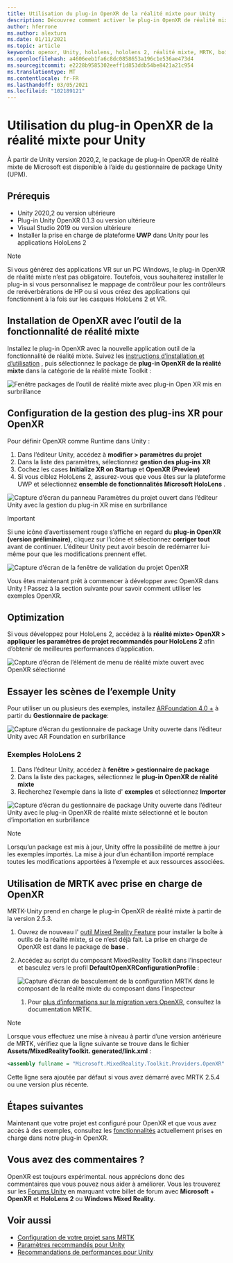 ```yaml
---
title: Utilisation du plug-in OpenXR de la réalité mixte pour Unity
description: Découvrez comment activer le plug-in OpenXR de réalité mixte pour les projets Unity.
author: hferrone
ms.author: alexturn
ms.date: 01/11/2021
ms.topic: article
keywords: openxr, Unity, hololens, hololens 2, réalité mixte, MRTK, boîte à outils de réalité mixte, réalité augmentée, réalité virtuelle, casques de réalité mixte, apprentissage, didacticiel, prise en main
ms.openlocfilehash: a4606eeb1fa6c8dc0858653a196c1e536ae473d4
ms.sourcegitcommit: e2228b9585302eeff1d853ddb54be8421a21c954
ms.translationtype: MT
ms.contentlocale: fr-FR
ms.lasthandoff: 03/05/2021
ms.locfileid: "102189121"
---
```

# <a name="using-the-mixed-reality-openxr-plugin-for-unity"></a>Utilisation du plug-in OpenXR de la réalité mixte pour Unity

À partir de Unity version 2020,2, le package de plug-in OpenXR de réalité mixte de Microsoft est disponible à l’aide du gestionnaire de package Unity (UPM).

## <a name="prerequisites"></a>Prérequis

* Unity 2020,2 ou version ultérieure
* Plug-in Unity OpenXR 0.1.3 ou version ultérieure
* Visual Studio 2019 ou version ultérieure
* Installer la prise en charge de plateforme **UWP** dans Unity pour les applications HoloLens 2

> [!NOTE]
> Si vous générez des applications VR sur un PC Windows, le plug-in OpenXR de réalité mixte n’est pas obligatoire. Toutefois, vous souhaiterez installer le plug-in si vous personnalisez le mappage de contrôleur pour les contrôleurs de reréverbérations de HP ou si vous créez des applications qui fonctionnent à la fois sur les casques HoloLens 2 et VR.

## <a name="installing-openxr-with-the-mixed-reality-feature-tool"></a>Installation de OpenXR avec l’outil de la fonctionnalité de réalité mixte

Installez le plug-in OpenXR avec la nouvelle application outil de la fonctionnalité de réalité mixte. Suivez les [instructions d’installation et d’utilisation](welcome-to-mr-feature-tool.md) , puis sélectionnez le package de **plug-in OpenXR de la réalité mixte** dans la catégorie de la réalité mixte Toolkit :

![Fenêtre packages de l’outil de réalité mixte avec plug-in Open XR mis en surbrillance](images/feature-tool-openxr.png)

## <a name="configuring-xr-plugin-management-for-openxr"></a>Configuration de la gestion des plug-ins XR pour OpenXR

Pour définir OpenXR comme Runtime dans Unity :

1. Dans l’éditeur Unity, accédez à **modifier > paramètres du projet**
2. Dans la liste des paramètres, sélectionnez **gestion des plug-ins XR**
3. Cochez les cases **Initialize XR on Startup** et **OpenXR (Preview)**
4. Si vous ciblez HoloLens 2, assurez-vous que vous êtes sur la plateforme UWP et sélectionnez **ensemble de fonctionnalités Microsoft HoloLens** .

![Capture d’écran du panneau Paramètres du projet ouvert dans l’éditeur Unity avec la gestion du plug-in XR mise en surbrillance](images/openxr-img-05.png)

> [!IMPORTANT]
> Si une icône d’avertissement rouge s’affiche en regard du **plug-in OpenXR (version préliminaire)**, cliquez sur l’icône et sélectionnez **corriger tout** avant de continuer. L’éditeur Unity peut avoir besoin de redémarrer lui-même pour que les modifications prennent effet.

![Capture d’écran de la fenêtre de validation du projet OpenXR](images/openxr-img-06.png)

Vous êtes maintenant prêt à commencer à développer avec OpenXR dans Unity !  Passez à la section suivante pour savoir comment utiliser les exemples OpenXR.

## <a name="optimization"></a>Optimization

Si vous développez pour HoloLens 2, accédez à la **réalité mixte> OpenXR > appliquer les paramètres de projet recommandés pour HoloLens 2** afin d’obtenir de meilleures performances d’application.

![Capture d’écran de l’élément de menu de réalité mixte ouvert avec OpenXR sélectionné](images/openxr-img-08.png)

## <a name="try-out-the-unity-sample-scenes"></a>Essayer les scènes de l’exemple Unity

Pour utiliser un ou plusieurs des exemples, installez [ARFoundation 4.0 +](https://docs.unity3d.com/Packages/com.unity.xr.arfoundation@4.1/manual/index.html#installing-ar-foundation) à partir du **Gestionnaire de package**:

![Capture d’écran du gestionnaire de package Unity ouverte dans l’éditeur Unity avec AR Foundation en surbrillance](images/openxr-img-09.png)

### <a name="hololens-2-samples"></a>Exemples HoloLens 2

1. Dans l’éditeur Unity, accédez à **fenêtre > gestionnaire de package**
2. Dans la liste des packages, sélectionnez le **plug-in OpenXR de réalité mixte**
3. Recherchez l’exemple dans la liste d' **exemples** et sélectionnez **Importer**

![Capture d’écran du gestionnaire de package Unity ouverte dans l’éditeur Unity avec le plug-in OpenXR de réalité mixte sélectionné et le bouton d’importation en surbrillance](images/openxr-img-03.png)

<!-- ### For all other OpenXR samples

1. In the Unity Editor, navigate to **Window > Package Manager**
2. In the list of packages, select **OpenXR Plugin**
3. Locate the sample in the **Samples** list and select **Import**

![Screenshot of Unity Package Manager open in Unity editor with OpenXR Plugin selected and samples import button highlighted](images/openxr-img-10.png) -->

> [!NOTE]
> Lorsqu’un package est mis à jour, Unity offre la possibilité de mettre à jour les exemples importés.  La mise à jour d’un échantillon importé remplace toutes les modifications apportées à l’exemple et aux ressources associées.

## <a name="using-mrtk-with-openxr-support"></a>Utilisation de MRTK avec prise en charge de OpenXR

MRTK-Unity prend en charge le plug-in OpenXR de réalité mixte à partir de la version 2.5.3.

1. Ouvrez de nouveau l' [outil Mixed Reality Feature](welcome-to-mr-feature-tool.md) pour installer la boîte à outils de la réalité mixte, si ce n’est déjà fait. La prise en charge de OpenXR est dans le package de **base** .
2. Accédez au script du composant MixedReality Toolkit dans l’inspecteur et basculez vers le profil **DefaultOpenXRConfigurationProfile** :

    ![Capture d’écran de basculement de la configuration MRTK dans le composant de la réalité mixte du composant dans l’inspecteur](images/openxr-img-11.png)

    1. Pour [plus d’informations sur la migration vers OpenXR](https://docs.microsoft.com/windows/mixed-reality/mrtk-unity/configuration/getting-started-with-mrtk-and-xrsdk#configuring-mrtk-for-the-xr-sdk-pipeline), consultez la documentation MRTK.

> [!NOTE]
> Lorsque vous effectuez une mise à niveau à partir d’une version antérieure de MRTK, vérifiez que la ligne suivante se trouve dans le fichier **Assets/MixedRealityToolkit. generated/link.xml** :
>
> ```xml
> <assembly fullname = "Microsoft.MixedReality.Toolkit.Providers.OpenXR" preserve="all"/>
> ```
>
> Cette ligne sera ajoutée par défaut si vous avez démarré avec MRTK 2.5.4 ou une version plus récente.

## <a name="next-steps"></a>Étapes suivantes

Maintenant que votre projet est configuré pour OpenXR et que vous avez accès à des exemples, consultez les [fonctionnalités](openxr-supported-features.md) actuellement prises en charge dans notre plug-in OpenXR.

## <a name="have-feedback"></a>Vous avez des commentaires ?

OpenXR est toujours expérimental. nous apprécions donc des commentaires que vous pouvez nous aider à améliorer. Vous les trouverez sur les [Forums Unity](https://aka.ms/unityforums) en marquant votre billet de forum avec **Microsoft**  +  **OpenXR** et **HoloLens 2** ou **Windows Mixed Reality**.

## <a name="see-also"></a>Voir aussi

* [Configuration de votre projet sans MRTK](configure-unity-project.md)
* [Paramètres recommandés pour Unity](recommended-settings-for-unity.md)
* [Recommandations de performances pour Unity](performance-recommendations-for-unity.md#how-to-profile-with-unity)
